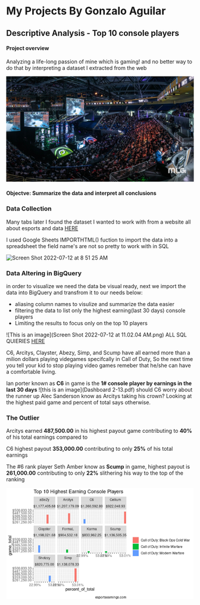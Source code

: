 # My Projects By Gonzalo Aguilar




## Descriptive Analysis - Top 10 console players 

#### Project overview 
Analyzing a life-long passion of mine which is gaming! and no better
way to do that by interpreting a dataset I extracted from the web

![This is an image](4e8db1cb9e03af414122bea4c92fee99.jpg)



#### Objectve: Summarize the data and interpret all conclusions 




### Data Collection 

Many tabs later I found the dataset I wanted to work with from a website all about esports and data [HERE](https://www.esportsearnings.com/players/console-players)

I used Google Sheets IMPORTHTML() fuction to import the data into a spreadsheet the field name's are not so pretty to work with in SQL

<img width="1085" alt="Screen Shot 2022-07-12 at 8 51 25 AM" src="https://user-images.githubusercontent.com/104581752/178510597-f0d5f667-b09d-4ff9-961b-8601e6951654.png">


### Data Altering in BigQuery

in order to visualize we need the data be visual ready, next we import the data into BigQuery and transfrom it to our needs below:

* aliasing column names to visulize and summarize the data easier 
* filtering the data to list only the highest earning(last 30 days) console players 
* Limiting the results to focus only on the top 10 players

![This is an image](Screen Shot 2022-07-12 at 11.02.04 AM.png)
ALL SQL QUIERIES [HERE](https://github.com/GonzoReal/Gonzalo_Aguilar_Projects/blob/main/SQL%20QUERIES)

C6, Arcitys, Clayster, Abezy, Simp, and Scump have all earned more than a milion dollars playing videgames specifcally in Call of Duty,
So the next time you tell your kid to stop playing video games remeber that he/she can have a comfortable living.

Ian porter known as **C6** in game is the **1# console player by earnings in the last 30 days**
![this is an image](Dashboard 2-13.pdf)
should C6 worry about the runner up Alec Sanderson know as Arcitys taking his crown? Looking at the highest paid game and percent of total says otherwise.

### The Outlier

Arcitys earned **487,500.00** in his highest payout game contributing to **40%** of his total earnings compared to 

C6 highest payout **353,000.00** contributing to only **25%** of his total earnings 

The #6 rank player Seth Amber know as **Scump** in game, highest payout is **261,000.00** contributing to only **22%** slithering his way to the top of the ranking 

![ggplot](Viz.png)




















